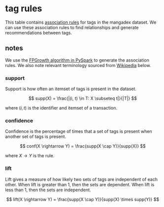 <script>
  import Table from "$lib/Table.svelte";
  export let data;
  $: assoc_rules = data.assoc_rules;
  let options = {
    autoColumns: true,
    autoColumnsDefinitions: [
      { field: "antecedent", headerFilter: true },
      { field: "consequent", headerFilter: true },
    ],
    initialSort: [
      { column: "lift", dir: "desc" },
    ],
    pagination: true,
    paginationSize: 20,
  }
</script>

# tag rules

This table contains [association rules][wikipedia] for tags in the mangadex dataset.
We can use these association rules to find relationships and generate recommendations between tags.

<Table data={assoc_rules} {options} />

## notes

We use the [FPGrowth algorithm in PySpark](https://spark.apache.org/docs/latest/api/python/reference/api/pyspark.ml.fpm.FPGrowth.html) to generate the association rules.
We also note relevant terminology sourced from [Wikipedia] below.

### support

Support is how often an itemset of tags is present in the dataset.

$$
supp(X) = \frac{|(i, t) \in T: X \subseteq t|}{|T|}
$$

where $(i, t)$ is the identifier and itemset of a transaction.

### confidence

Confidence is the percentage of times that a set of tags is present when another set of tags is present.

$$
conf(X \rightarrow Y) = \frac{supp(X \cap Y)}{supp(X)}
$$

where $X \rightarrow Y$ is the rule.

### lift

Lift gives a measure of how likely two sets of tags are independent of each other.
When lift is greater than 1, then the sets are dependent.
When lift is less than 1, then the sets are independent.

$$
lift(X \rightarrow Y) = \frac{supp(X \cap Y)}{supp(X) \times supp(Y)}
$$

[wikipedia]: https://en.wikipedia.org/wiki/Association_rule_learning
